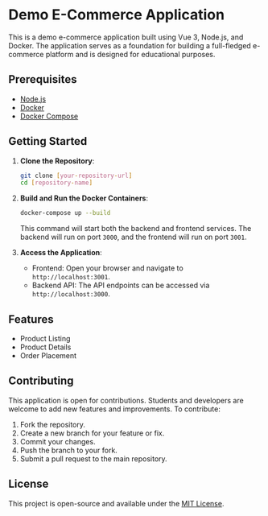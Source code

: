 # Demo E-Commerce Application

This is a demo e-commerce application built using Vue 3, Node.js, and Docker. The application serves as a foundation for building a full-fledged e-commerce platform and is designed for educational purposes.

## Prerequisites

- [Node.js](https://nodejs.org/)
- [Docker](https://www.docker.com/)
- [Docker Compose](https://docs.docker.com/compose/)

## Getting Started

1. **Clone the Repository**:
   ```bash
   git clone [your-repository-url]
   cd [repository-name]
   ```

2. **Build and Run the Docker Containers**:
   ```bash
   docker-compose up --build
   ```

   This command will start both the backend and frontend services. The backend will run on port `3000`, and the frontend will run on port `3001`.

3. **Access the Application**:
   - Frontend: Open your browser and navigate to `http://localhost:3001`.
   - Backend API: The API endpoints can be accessed via `http://localhost:3000`.

## Features

- Product Listing
- Product Details
- Order Placement

## Contributing

This application is open for contributions. Students and developers are welcome to add new features and improvements. To contribute:

1. Fork the repository.
2. Create a new branch for your feature or fix.
3. Commit your changes.
4. Push the branch to your fork.
5. Submit a pull request to the main repository.

## License

This project is open-source and available under the [MIT License](https://opensource.org/licenses/MIT).
